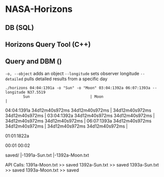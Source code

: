 # NASA-Horizons
## DB (SQL)
## Horizons Query Tool (C++)
## Query and DBM ()


```-o, --object``` adds an object
```--longitude``` sets observer longitude
```--detailed``` pulls detailed results from a specific day

    ./horizons 04:04:1391a -o "Sun" -o "Moon" 03:04:1392a 06:07:1393a --longitude N37.5519
            Sun                           | Moon                          |
04:04:1391a 34d12m40s972ms 34d12m40s972ms | 34d12m40s972ms 34d12m40s972ms |
03:04:1392a 34d12m40s972ms 34d12m40s972ms | 34d12m40s972ms 34d12m40s972ms |
06:07:1393a 34d12m40s972ms 34d12m40s972ms | 34d12m40s972ms 34d12m40s972ms |

01:01:1822a

00:01
00:02



saved/
  |-1391a-Sun.txt
  |-1392a-Moon.txt

API Calls:
1391a-Moon.txt >> saved
1392a-Sun.txt >> saved
1393a-Sun.txt >> saved
1393a-Moon.txt >> saved